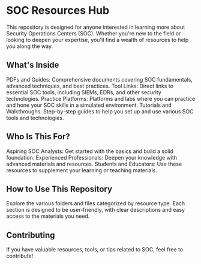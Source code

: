 # SOC Resources Hub

This repository is designed for anyone interested in learning more about Security Operations Centers (SOC). Whether you're new to the field or looking to deepen your expertise, you'll find a wealth of resources to help you along the way.

## What's Inside

PDFs and Guides: Comprehensive documents covering SOC fundamentals, advanced techniques, and best practices.
Tool Links: Direct links to essential SOC tools, including SIEMs, EDRs, and other security technologies.
Practice Platforms: Platforms and labs where you can practice and hone your SOC skills in a simulated environment.
Tutorials and Walkthroughs: Step-by-step guides to help you set up and use various SOC tools and technologies.

## Who Is This For?
Aspiring SOC Analysts: Get started with the basics and build a solid foundation.
Experienced Professionals: Deepen your knowledge with advanced materials and resources.
Students and Educators: Use these resources to supplement your learning or teaching materials.

## How to Use This Repository
Explore the various folders and files categorized by resource type. Each section is designed to be user-friendly, with clear descriptions and easy access to the materials you need.

## Contributing
If you have valuable resources, tools, or tips related to SOC, feel free to contribute!

